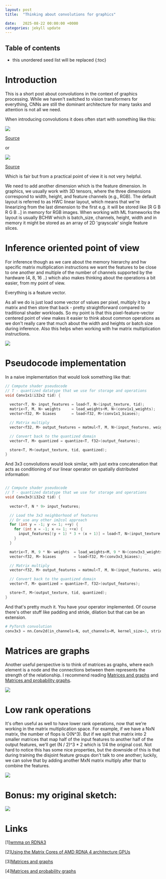 ```yaml
---
layout: post
title:  "Thinking about convolutions for graphics"

date:   2025-08-22 00:00:00 +0000
categories: jekyll update
---
```


<script type="text/x-mathjax-config">
  MathJax.Hub.Config({
    tex2jax: {
      skipTags: ['script', 'noscript', 'style', 'textarea', 'pre'],
      inlineMath: [['$$','$$']]
    }
  });
</script>
<script src="https://cdn.mathjax.org/mathjax/latest/MathJax.js?config=TeX-AMS-MML_HTMLorMML" type="text/javascript"></script>

## Table of contents
* this unordered seed list will be replaced
{:toc}

# Introduction

This is a short post about convolutions in the context of graphics processing. While we haven't switched to vision transformers for everything, CNNs are still the dominant architecture for many tasks and attention is not all we need.

When introducing convolutions it does often start with something like this:

![](/assets/conv_for_gfx/wiki_conv.png)

[Source](https://en.wikipedia.org/wiki/Convolution)

or

![](/assets/conv_for_gfx/01_simple_convolution.jpg)

[Source](https://en.wikipedia.org/wiki/Convolution)

Which is fair but from a practical point of view it is not very helpful.

We need to add another dimension which is the feature dimension.
In graphics, we usually work with 3D tensors, where the three dimensions correspond to width, height, and feature channels (e.g., RGB).
The default layout is referred to as HWC linear layout, which means that we're linearizing from the last dimension to the first e.g. it will be stored like [R G B R G B ..] in memory for RGB images. When working with ML frameworks the layout is usually BCHW which is batch_size, channels, height, width and in memory it might be stored as an array of 2D 'grayscale' single feature slices.

# Inference oriented point of view

For inference though as we care about the memory hierarchy and hw specific matrix multiplication instructions we want the features to be close to one another and multiple of the number of channels supported by the hardware (4, 8, 16 ..) which also makes thinking about the operations a bit easier, from my point of view.

Everything is a feature vector.

As all we do is just load some vector of values per pixel, multiply it by a matrix and then store that back - pretty straightforward compared to traditional shader workloads. So my point is that this pixel-feature-vector centered point of view makes it easier to think about common operations as we don't really care that much about the width and heights or batch size during inference. Also this helps when working with hw matrix multiplication instructions.

![](/assets/conv_for_gfx/conv_diagram.png)

# Pseudocode implementation

In a naive implementation that would look something like that:

```c++
// Compute shader pseudocode
// T - quantized datatype that we use for storage and operations
void Conv1x1(i32x2 tid) {
  
  vector<T, N> input_features = load<T, N>(input_texture, tid);
  matrix<T, M, N> weights     = load_weights<M, N>(conv1x1_weights);
  vector<f32, M> biases       = load<f32, M>(conv1x1_biases);

  // Matrix multiply
  vector<f32, M> output_features = matmul<T, M, N>(input_features, weights) + biases;

  // Convert back to the quantized domain
  vector<T, M> quantized = quantize<T, f32>(output_features);

  store<T, M>(output_texture, tid, quantized);
}

```

And 3x3 convolutions would look similar, with just extra concatenation that acts as conditioning of our linear operator on spatially distributed information:

```c++

// Compute shader pseudocode
// T - quantized datatype that we use for storage and operations
void Conv3x3(i32x2 tid) {
  
  vector<T, N * 9> input_features;

  // Load the 3x3 neighborhood of features
  // Or use any other im2col approach
  for (int y = -1; y <= 1; ++y) {
    for (int x = -1; x <= 1; ++x) {
      input_features[(y + 1) * 3 + (x + 1)] = load<T, N>(input_texture, tid + /* offset */ i32x2(x, y));
    }
  }

  matrix<T, M, 9 * N> weights  = load_weights<M, 9 * N>(conv3x3_weights);
  vector<f32, M> biases        = load<f32, M>(conv3x3_biases);

  // Matrix multiply
  vector<f32, M> output_features = matmul<T, M, N>(input_features, weights) + biases;

  // Convert back to the quantized domain
  vector<T, M> quantized = quantize<T, f32>(output_features);

  store<T, M>(output_texture, tid, quantized);
}

```

And that's pretty much it. You have your operator implemented. Of course there's other stuff like padding and stride, dilation but that can be an extension.

```python
# PyTorch convolution
conv3x3 = nn.Conv2d(in_channels=N, out_channels=M, kernel_size=3, stride=1, padding=1)

```

# Matrices are graphs

Another useful perspective is to think of matrices as graphs, where each element is a node and the connections between them represents the strength of the relationship. I recommend reading [Matrices and graphs][3] and [Matrices and probability graphs][4].

![](/assets/conv_for_gfx/mat_graph.png)

# Low rank operations

It's often useful as well to have lower rank operations, now that we're working in the matrix multiplication space.
For example, if we have a NxN matrix, the number of flops is O(N^3). But if we split that matrix into 2 smaller matrices that map half of the input features to another half of the output features, we'll get (N / 2)^3 * 2 which is 1/4 the original cost. Not hard to notice this has some nice properties, but the downside of this is that during training the disjoint feature groups don't talk to one another; luckily, we can solve that by adding another MxN matrix multiply after that to combine the features.

![](/assets/conv_for_gfx/conv_group_diagram.png)


# Bonus: my original sketch:

![](/assets/conv_for_gfx/sketch.png)


# Links

[1][wmma on RDNA3][1]

[1]: https://gpuopen.com/learn/wmma_on_rdna3/

[2][Using the Matrix Cores of AMD RDNA 4 architecture GPUs][2]

[2]: https://gpuopen.com/learn/using_matrix_core_amd_rdna4/

[3][Matrices and graphs][3]

[3]: https://thepalindrome.org/p/matrices-and-graphs

[4][Matrices and probability graphs][4]

[4]: https://www.math3ma.com/blog/matrices-probability-graphs

<script src="https://utteranc.es/client.js"
        repo="aschrein/aschrein.github.io"
        issue-term="pathname"
        theme="github-dark"
        crossorigin="anonymous"
        async>
</script>